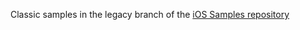 Classic samples in the legacy branch of the [iOS Samples repository](https://github.com/okta/samples-ios/tree/legacy-samples)
